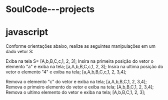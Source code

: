 # SoulCode---projects

# javascript

Conforme orientações abaixo, realize as seguintes manipulações em um dado vetor S:


Exiba na tela S= [A,b,B,C,c,1, 2, 3];
Insira na primeira posição do vetor o elemento "a" e exiba na tela;  [a,A,b,B,C,c,1, 2, 3];
Insira na ultima posição do vetor o elemento "4" e exiba na tela;  [a,A,b,B,C,c,1, 2, 3,4];

Remova o elemento "c" do vetor e exiba na tela;  [a,A,b,B,C,1, 2, 3,4];
Remova o primeiro elemento do vetor e exiba na tela; [A,b,B,C,1, 2, 3,4];
Remova o ultimo elemento do vetor e exiba na tela; [A,b,B,C,1, 2, 3];